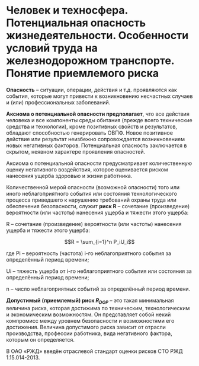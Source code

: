 # Человек и техносфера. Потенциальная опасность жизнедеятельности. Особенности условий труда на железнодорожном транспорте. Понятие приемлемого риска

**Опасность** – ситуации, операции, действия и т.д. проявляются как события,
которые могут привести к возникновению несчастных случаев и (или)
профессиональных заболеваний.

**Аксиома о потенциальной опасности предполагает**, что все действия человека и
все компоненты среды обитания (прежде всего технические средства и технологии),
кроме позитивных свойств и результатов, обладают способностью генерировать
ОВПФ. Новое позитивное действие или результат неизбежно сопровождается
возникновением новых негативных факторов. Потенциальная опасность заключается в
скрытом, неявном характере проявления опасностей.  


Аксиома о потенциальной опасности предусматривает количественную оценку
негативного воздействия, которое оценивается риском нанесения ущерба здоровью и
жизни работника.

Количественной мерой опасности (возможной опасности) того или иного
неблагоприятного события или состояния технологического процесса приведшего к
нарушению требований охраны труда или обеспечения безопасности, служит **риск
R** – сочетание (произведение) вероятности (или частоты) нанесения ущерба и
тяжести этого ущерба:

R – сочетание (произведение) вероятности (или частоты) нанесения ущерба и
тяжести этого ущерба:

$$R = \sum_{i=1}^n P_iU_i$$

где Pi – вероятность (частота) i-го неблагоприятного события за определённый
период времени;

Ui – тяжесть ущерба от i-го неблагоприятного события или состояния за
определённый период времени;

n – число неблагоприятных событий за определённый период времени.

**Допустимый (приемлемый) риск $R_{DOP}$** – это такая минимальная величина
риска, которая достижима по техническим, технологическим и экономическим
возможностям. Он представляет собой некий компромисс между уровнем безопасности
и возможностями его достижения. Величина допустимого риска зависит от отрасли
производства, профессии работника, вида негативного фактора, которым он
определяется.

В ОАО «РЖД» введён отраслевой стандарт оценки рисков СТО РЖД 1.15.014-2013.

